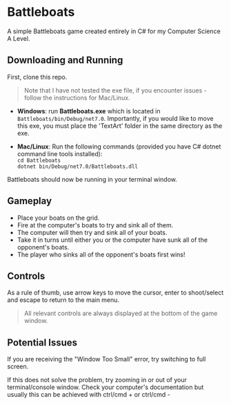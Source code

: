 # Battleboats
A simple Battleboats game created entirely in C# for my Computer Science A Level.

## Downloading and Running
First, clone this repo.

> Note that I have not tested the exe file, if you encounter issues - follow the instructions for Mac/Linux.

- **Windows**: run **Battleboats.exe** which is located in `Battleboats/bin/Debug/net7.0`. Importantly, if you would like to move this exe, you must place the 'TextArt' folder in the same directory as the exe.

- **Mac/Linux**: Run the following commands (provided you have C# dotnet command line tools installed): <br>
`cd Battleboats` <br>
`dotnet bin/Debug/net7.0/Battleboats.dll`

Battleboats should now be running in your terminal window.

## Gameplay
- Place your boats on the grid. <br>
- Fire at the computer's boats to try and sink all of them. <br>
- The computer will then try and sink all of your boats. <br>
- Take it in turns until either you or the computer have sunk all of the opponent's boats. <br>
- The player who sinks all of the opponent's boats first wins!

## Controls
As a rule of thumb, use arrow keys to move the cursor, enter to shoot/select and escape to return to the main menu.

> All relevant controls are always displayed at the bottom of the game window.

## Potential Issues
If you are receiving the "Window Too Small" error, try switching to full screen.

If this does not solve the problem, try zooming in or out of your terminal/console window. Check your computer's documentation but usually this can be achieved with ctrl/cmd + or ctrl/cmd -